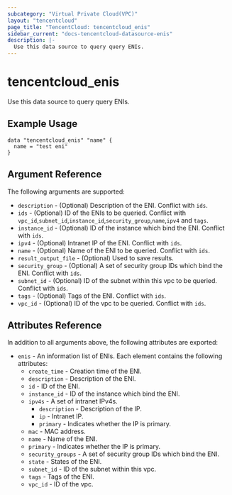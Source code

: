 ```yaml
---
subcategory: "Virtual Private Cloud(VPC)"
layout: "tencentcloud"
page_title: "TencentCloud: tencentcloud_enis"
sidebar_current: "docs-tencentcloud-datasource-enis"
description: |-
  Use this data source to query query ENIs.
---
```


# tencentcloud_enis

Use this data source to query query ENIs.

## Example Usage

```hcl
data "tencentcloud_enis" "name" {
  name = "test eni"
}
```

## Argument Reference

The following arguments are supported:

* `description` - (Optional) Description of the ENI. Conflict with `ids`.
* `ids` - (Optional) ID of the ENIs to be queried. Conflict with `vpc_id`,`subnet_id`,`instance_id`,`security_group`,`name`,`ipv4` and `tags`.
* `instance_id` - (Optional) ID of the instance which bind the ENI. Conflict with `ids`.
* `ipv4` - (Optional) Intranet IP of the ENI. Conflict with `ids`.
* `name` - (Optional) Name of the ENI to be queried. Conflict with `ids`.
* `result_output_file` - (Optional) Used to save results.
* `security_group` - (Optional) A set of security group IDs which bind the ENI. Conflict with `ids`.
* `subnet_id` - (Optional) ID of the subnet within this vpc to be queried. Conflict with `ids`.
* `tags` - (Optional) Tags of the ENI. Conflict with `ids`.
* `vpc_id` - (Optional) ID of the vpc to be queried. Conflict with `ids`.

## Attributes Reference

In addition to all arguments above, the following attributes are exported:

* `enis` - An information list of ENIs. Each element contains the following attributes:
  * `create_time` - Creation time of the ENI.
  * `description` - Description of the ENI.
  * `id` - ID of the ENI.
  * `instance_id` - ID of the instance which bind the ENI.
  * `ipv4s` - A set of intranet IPv4s.
    * `description` - Description of the IP.
    * `ip` - Intranet IP.
    * `primary` - Indicates whether the IP is primary.
  * `mac` - MAC address.
  * `name` - Name of the ENI.
  * `primary` - Indicates whether the IP is primary.
  * `security_groups` - A set of security group IDs which bind the ENI.
  * `state` - States of the ENI.
  * `subnet_id` - ID of the subnet within this vpc.
  * `tags` - Tags of the ENI.
  * `vpc_id` - ID of the vpc.


